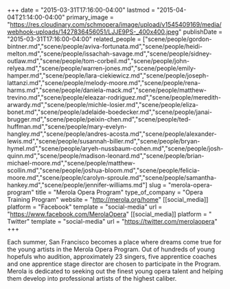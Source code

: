 +++
date = "2015-03-31T17:16:00-04:00"
lastmod = "2015-04-04T21:14:00-04:00"
primary_image = "https://res.cloudinary.com/schmopera/image/upload/v1545409169/media/webhook-uploads/1427836456051/LJJE9PS-_400x400.jpeg"
publishDate = "2015-03-31T17:16:00-04:00"
related_people = ["scene/people/gordon-bintner.md","scene/people/aviva-fortunata.md","scene/people/heidi-melton.md","scene/people/issachah-savage.md","scene/people/sidney-outlaw.md","scene/people/tom-corbeil.md","scene/people/john-relyea.md","scene/people/warren-jones.md","scene/people/emily-hamper.md","scene/people/lara-ciekiewicz.md","scene/people/joseph-lattanzi.md","scene/people/melody-moore.md","scene/people/rena-harms.md","scene/people/daniela-mack.md","scene/people/matthew-trevino.md","scene/people/eleazar-rodriguez.md","scene/people/meredith-arwardy.md","scene/people/michle-losier.md","scene/people/eliza-bonet.md","scene/people/adelaide-boedecker.md","scene/people/janai-brugger.md","scene/people/peixin-chen.md","scene/people/ted-huffman.md","scene/people/mary-evelyn-hangley.md","scene/people/andres-acosta.md","scene/people/alexander-lewis.md","scene/people/susannah-biller.md","scene/people/bryan-hymel.md","scene/people/aryeh-nussbaum-cohen.md","scene/people/josh-quinn.md","scene/people/madison-leonard.md","scene/people/brian-michael-moore.md","scene/people/matthew-scollin.md","scene/people/joshua-bloom.md","scene/people/felicia-moore.md","scene/people/carolyn-sproule.md","scene/people/samantha-hankey.md","scene/people/jennifer-williams.md"]
slug = "merola-opera-program"
title = "Merola Opera Program"
type_of_company = "Opera Training Program"
website = "http://merola.org/home"
[[social_media]]
platform = "Facebook"
template = "social-media"
url = "https://www.facebook.com/MerolaOpera"
[[social_media]]
platform = " Twitter"
template = "social-media"
url = "https://twitter.com/merolaopera"
+++

<p>
	Each summer, San Francisco becomes a place where dreams come true for the young artists in the Merola Opera Program. Out of hundreds of young hopefuls who audition, approximately 23 singers, five apprentice coaches and one apprentice stage director are chosen to participate in the Program. Merola is dedicated to seeking out the finest young opera talent and helping them develop into professional artists of the highest caliber.
</p>

